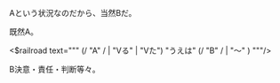 
Aという状況なのだから、当然Bだ。

既然A。

<$railroad text="""
(/ "A" / | "Vる" | "Vた") "うえは" (/ "B" / | "〜" )
"""/>

B決意・責任・判断等々。
